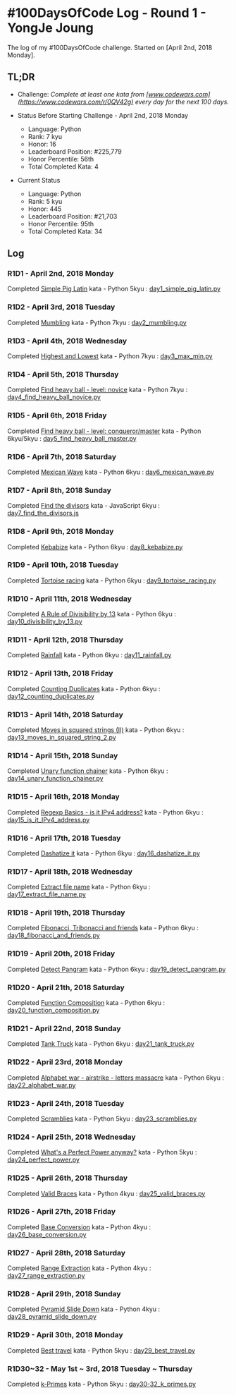 # #100DaysOfCode Log - Round 1 - YongJe Joung

The log of my #100DaysOfCode challenge. Started on [April 2nd, 2018 Monday].

## TL;DR

* Challenge: *Complete at least one kata from [www.codewars.com](https://www.codewars.com/r/0QV42g) every day for the next 100 days.*

* Status Before Starting Challenge - April 2nd, 2018 Monday
  - Language: Python
  - Rank: 7 kyu
  - Honor: 16
  - Leaderboard Position: #225,779
  - Honor Percentile: 56th
  - Total Completed Kata: 4

* Current Status
  - Language: Python
  - Rank: 5 kyu
  - Honor: 445
  - Leaderboard Position: #21,703
  - Honor Percentile: 95th
  - Total Completed Kata: 34


## Log

### R1D1 - April 2nd, 2018 Monday
Completed [Simple Pig Latin](https://www.codewars.com/kata/520b9d2ad5c005041100000f/train/python) kata - Python 5kyu : [day1_simple_pig_latin.py](/r1/day1_simple_pig_latin.py)

### R1D2 - April 3rd, 2018 Tuesday
Completed [Mumbling](https://www.codewars.com/kata/5667e8f4e3f572a8f2000039/train/python) kata - Python 7kyu : [day2_mumbling.py](/r1/day2_mumbling.py)

### R1D3 - April 4th, 2018 Wednesday
Completed [Highest and Lowest](https://www.codewars.com/kata/554b4ac871d6813a03000035/train/python) kata - Python 7kyu : [day3_max_min.py](/r1/day3_max_min.py)

### R1D4 - April 5th, 2018 Thursday
Completed [Find heavy ball - level: novice](https://www.codewars.com/kata/544047f0cf362503e000036e) kata - Python 7kyu : [day4_find_heavy_ball_novice.py](/r1/day4_find_heavy_ball_novice.py)

### R1D5 - April 6th, 2018 Friday
Completed [Find heavy ball - level: conqueror/master](http://www.codewars.com/kata/find-heavy-ball-level-master/train/python) kata - Python 6kyu/5kyu : [day5_find_heavy_ball_master.py](/r1/day5_find_heavy_ball_master.py)

### R1D6 - April 7th, 2018 Saturday
Completed [Mexican Wave](https://www.codewars.com/kata/mexican-wave/train/python) kata - Python 6kyu : [day6_mexican_wave.py](/r1/day6_mexican_wave.py)

### R1D7 - April 8th, 2018 Sunday
Completed [Find the divisors](https://www.codewars.com/kata/find-the-divisors/javascript) kata - JavaScript 6kyu : [day7_find_the_divisors.js](/r1/day7_find_the_divisors.js)

### R1D8 - April 9th, 2018 Monday
Completed [Kebabize](https://www.codewars.com/kata/57f8ff867a28db569e000c4a/train/python) kata - Python 6kyu : [day8_kebabize.py](/r1/day8_kebabize.py)

### R1D9 - April 10th, 2018 Tuesday
Completed [Tortoise racing](http://www.codewars.com/kata/55e2adece53b4cdcb900006c/train/python) kata - Python 6kyu : [day9_tortoise_racing.py](/r1/day9_tortoise_racing.py)

### R1D10 - April 11th, 2018 Wednesday
Completed [A Rule of Divisibility by 13](https://www.codewars.com/kata/564057bc348c7200bd0000ff/train/python) kata - Python 6kyu : [day10_divisibility_by_13.py](/r1/day10_divisibility_by_13.py)

### R1D11 - April 12th, 2018 Thursday
Completed [Rainfall](https://www.codewars.com/kata/564057bc348c7200bd0000ff/train/python) kata - Python 6kyu : [day11_rainfall.py](/r1/day11_rainfall.py)

### R1D12 - April 13th, 2018 Friday
Completed [Counting Duplicates](https://www.codewars.com/kata/counting-duplicates) kata - Python 6kyu : [day12_counting_duplicates.py](/r1/day12_counting_duplicates.py)

### R1D13 - April 14th, 2018 Saturday
Completed [Moves in squared strings (II)](https://www.codewars.com/kata/moves-in-squared-strings-ii) kata - Python 6kyu : [day13_moves_in_squared_string_2.py](/r1/day13_moves_in_squared_string_2.py)

### R1D14 - April 15th, 2018 Sunday
Completed [Unary function chainer](https://www.codewars.com/kata/unary-function-chainer) kata - Python 6kyu : [day14_unary_function_chainer.py](/r1/day14_unary_function_chainer.py)

### R1D15 - April 16th, 2018 Monday
Completed [Regexp Basics - is it IPv4 address?](https://www.codewars.com/kata/regexp-basics-is-it-ipv4-address) kata - Python 6kyu : [day15_is_it_IPv4_address.py](/r1/day15_is_it_IPv4_address.py)

### R1D16 - April 17th, 2018 Tuesday
Completed [Dashatize it](https://www.codewars.com/kata/dashatize-it) kata - Python 6kyu : [day16_dashatize_it.py](/r1/day16_dashatize_it.py)

### R1D17 - April 18th, 2018 Wednesday
Completed [Extract file name](https://www.codewars.com/kata/extract-file-name) kata - Python 6kyu : [day17_extract_file_name.py](/r1/day17_extract_file_name.py)

### R1D18 - April 19th, 2018 Thursday
Completed [Fibonacci, Tribonacci and friends](https://www.codewars.com/kata/fibonacci-tribonacci-and-friends) kata - Python 6kyu : [day18_fibonacci_and_friends.py](/r1/day18_fibonacci_and_friends.py)

### R1D19 - April 20th, 2018 Friday
Completed [Detect Pangram](https://www.codewars.com/kata/detect-pangram) kata - Python 6kyu : [day19_detect_pangram.py](/r1/day19_detect_pangram.py)

### R1D20 - April 21th, 2018 Saturday
Completed [Function Composition](https://www.codewars.com/kata/function-composition) kata - Python 6kyu : [day20_function_composition.py](/r1/day20_function_composition.py)

### R1D21 - April 22nd, 2018 Sunday
Completed [Tank Truck](https://www.codewars.com/kata/tank-truck) kata - Python 6kyu : [day21_tank_truck.py](/r1/day21_tank_truck.py)

### R1D22 - April 23rd, 2018 Monday
Completed [Alphabet war - airstrike - letters massacre](https://www.codewars.com/kata/alphabet-war-airstrike-letters-massacre) kata - Python 6kyu : [day22_alphabet_war.py](/r1/day22_alphabet_war.py)

### R1D23 - April 24th, 2018 Tuesday
Completed [Scramblies](http://www.codewars.com/kata/scramblies) kata - Python 5kyu : [day23_scramblies.py](/r1/day23_scramblies.py)

### R1D24 - April 25th, 2018 Wednesday
Completed [What's a Perfect Power anyway?](https://www.codewars.com/kata/whats-a-perfect-power-anyway) kata - Python 5kyu : [day24_perfect_power.py](/r1/day24_perfect_power.py)

### R1D25 - April 26th, 2018 Thursday
Completed [Valid Braces](http://www.codewars.com/kata/valid-braces/) kata - Python 4kyu : [day25_valid_braces.py](/r1/day25_valid_braces.py)

### R1D26 - April 27th, 2018 Friday
Completed [Base Conversion](https://www.codewars.com/kata/base-conversion) kata - Python 4kyu : [day26_base_conversion.py](/r1/day26_base_conversion.py)

### R1D27 - April 28th, 2018 Saturday
Completed [Range Extraction](https://www.codewars.com/kata/range-extraction) kata - Python 4kyu : [day27_range_extraction.py](/r1/day27_range_extraction.py)

### R1D28 - April 29th, 2018 Sunday
Completed [Pyramid Slide Down](http://www.codewars.com/kata/pyramid-slide-down) kata - Python 4kyu : [day28_pyramid_slide_down.py](/r1/day28_pyramid_slide_down.py)

### R1D29 - April 30th, 2018 Monday
Completed [Best travel](http://www.codewars.com/kata/best-travel) kata - Python 5kyu : [day29_best_travel.py](/r1/day29_best_travel.py)

### R1D30~32 - May 1st ~ 3rd, 2018 Tuesday ~ Thursday
Completed [k-Primes](https://www.codewars.com/kata/k-primes) kata - Python 5kyu : [day30-32_k_primes.py](/r1/day30-32_k_primes.py)
